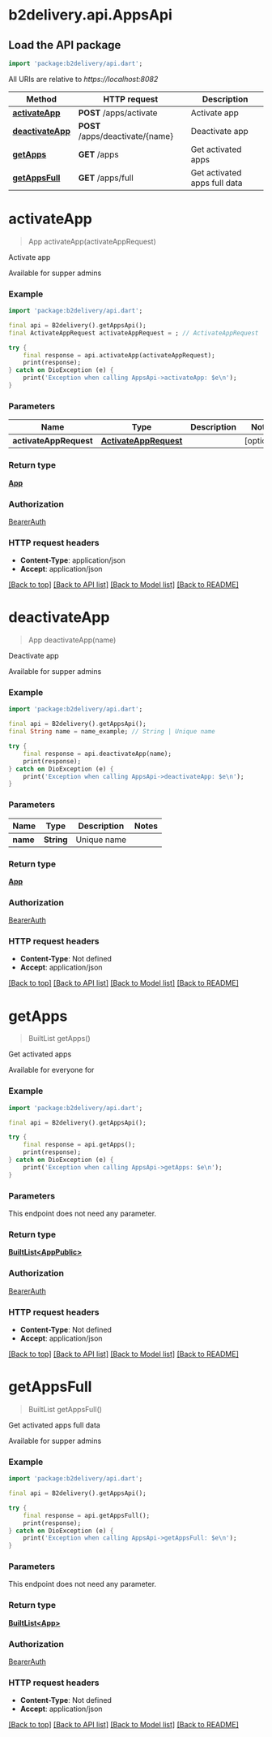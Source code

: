 # b2delivery.api.AppsApi

## Load the API package
```dart
import 'package:b2delivery/api.dart';
```

All URIs are relative to *https://localhost:8082*

Method | HTTP request | Description
------------- | ------------- | -------------
[**activateApp**](AppsApi.md#activateapp) | **POST** /apps/activate | Activate app
[**deactivateApp**](AppsApi.md#deactivateapp) | **POST** /apps/deactivate/{name} | Deactivate app
[**getApps**](AppsApi.md#getapps) | **GET** /apps | Get activated apps
[**getAppsFull**](AppsApi.md#getappsfull) | **GET** /apps/full | Get activated apps full data


# **activateApp**
> App activateApp(activateAppRequest)

Activate app

Available for supper admins

### Example
```dart
import 'package:b2delivery/api.dart';

final api = B2delivery().getAppsApi();
final ActivateAppRequest activateAppRequest = ; // ActivateAppRequest | 

try {
    final response = api.activateApp(activateAppRequest);
    print(response);
} catch on DioException (e) {
    print('Exception when calling AppsApi->activateApp: $e\n');
}
```

### Parameters

Name | Type | Description  | Notes
------------- | ------------- | ------------- | -------------
 **activateAppRequest** | [**ActivateAppRequest**](ActivateAppRequest.md)|  | [optional] 

### Return type

[**App**](App.md)

### Authorization

[BearerAuth](../README.md#BearerAuth)

### HTTP request headers

 - **Content-Type**: application/json
 - **Accept**: application/json

[[Back to top]](#) [[Back to API list]](../README.md#documentation-for-api-endpoints) [[Back to Model list]](../README.md#documentation-for-models) [[Back to README]](../README.md)

# **deactivateApp**
> App deactivateApp(name)

Deactivate app

Available for supper admins

### Example
```dart
import 'package:b2delivery/api.dart';

final api = B2delivery().getAppsApi();
final String name = name_example; // String | Unique name

try {
    final response = api.deactivateApp(name);
    print(response);
} catch on DioException (e) {
    print('Exception when calling AppsApi->deactivateApp: $e\n');
}
```

### Parameters

Name | Type | Description  | Notes
------------- | ------------- | ------------- | -------------
 **name** | **String**| Unique name | 

### Return type

[**App**](App.md)

### Authorization

[BearerAuth](../README.md#BearerAuth)

### HTTP request headers

 - **Content-Type**: Not defined
 - **Accept**: application/json

[[Back to top]](#) [[Back to API list]](../README.md#documentation-for-api-endpoints) [[Back to Model list]](../README.md#documentation-for-models) [[Back to README]](../README.md)

# **getApps**
> BuiltList<AppPublic> getApps()

Get activated apps

Available for everyone for

### Example
```dart
import 'package:b2delivery/api.dart';

final api = B2delivery().getAppsApi();

try {
    final response = api.getApps();
    print(response);
} catch on DioException (e) {
    print('Exception when calling AppsApi->getApps: $e\n');
}
```

### Parameters
This endpoint does not need any parameter.

### Return type

[**BuiltList&lt;AppPublic&gt;**](AppPublic.md)

### Authorization

[BearerAuth](../README.md#BearerAuth)

### HTTP request headers

 - **Content-Type**: Not defined
 - **Accept**: application/json

[[Back to top]](#) [[Back to API list]](../README.md#documentation-for-api-endpoints) [[Back to Model list]](../README.md#documentation-for-models) [[Back to README]](../README.md)

# **getAppsFull**
> BuiltList<App> getAppsFull()

Get activated apps full data

Available for supper admins

### Example
```dart
import 'package:b2delivery/api.dart';

final api = B2delivery().getAppsApi();

try {
    final response = api.getAppsFull();
    print(response);
} catch on DioException (e) {
    print('Exception when calling AppsApi->getAppsFull: $e\n');
}
```

### Parameters
This endpoint does not need any parameter.

### Return type

[**BuiltList&lt;App&gt;**](App.md)

### Authorization

[BearerAuth](../README.md#BearerAuth)

### HTTP request headers

 - **Content-Type**: Not defined
 - **Accept**: application/json

[[Back to top]](#) [[Back to API list]](../README.md#documentation-for-api-endpoints) [[Back to Model list]](../README.md#documentation-for-models) [[Back to README]](../README.md)

